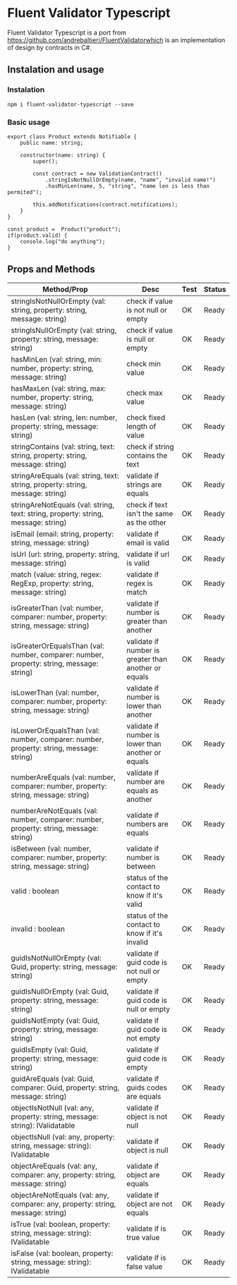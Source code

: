 # Fluent Validator Typescript

Fluent Validator Typescript is a port from https://github.com/andrebaltieri/FluentValidatorwhich is an implementation of design by contracts in C#.


## Instalation and usage
### Instalation

```
npm i fluent-validator-typescript --save
```

### Basic usage

```
export class Product extends Notifiable {    
    public name: string;
    
    constructor(name: string) {
        super();

        const contract = new ValidationContract()
            .stringIsNotNullOrEmpty(name, "name", "invalid name!")
            .hasMinLen(name, 5, "string", "name len is less than permited");
        
        this.addNotifications(contract.notifications);
    }
}

const product =  Product("product");
if(product.valid) {
    console.log("do anything");
}

```

## Props and Methods

| Method/Prop | Desc | Test | Status |
|---|---|---|---|
| stringIsNotNullOrEmpty (val: string, property: string, message: string) | check if value is not null or empty | OK | Ready |
| stringIsNullOrEmpty (val: string, property: string, message: string) |  check if value is null or empty | OK |  Ready |
| hasMinLen (val: string, min: number, property: string, message: string) |  check min value | OK | Ready  |
| hasMaxLen (val: string, max: number, property: string, message: string) |  check max value | OK | Ready  |
| hasLen (val: string, len: number, property: string, message: string) |  check fixed length of value | OK | Ready  |
| stringContains (val: string, text: string, property: string, message: string) |  check if string contains the text | OK | Ready  |
| stringAreEquals (val: string, text: string, property: string, message: string) |  validate if strings are equals  | OK | Ready  |
| stringAreNotEquals (val: string, text: string, property: string, message: string) | check if text isn't the same as the other | OK | Ready  |
| isEmail (email: string, property: string, message: string) | validate if email is valid | OK | Ready  |
| isUrl (url: string, property: string, message: string) | validate if url is valid | OK | Ready  |
| match (value: string, regex: RegExp, property: string, message: string) | validate if regex is match | OK | Ready  |
| isGreaterThan (val: number, comparer: number, property: string, message: string) | validate if number is greater than another | OK | Ready  |
| isGreaterOrEqualsThan (val: number, comparer: number, property: string, message: string) | validate if number is greater than another or equals | OK | Ready  |
| isLowerThan (val: number, comparer: number, property: string, message: string) |  validate if number is lower than another | OK | Ready  |
| isLowerOrEqualsThan (val: number, comparer: number, property: string, message: string) |  validate if number is lower than another or equals | OK | Ready  |
| numberAreEquals (val: number, comparer: number, property: string, message: string) |  validate if number are equals as another | OK | Ready  |
| numberAreNotEquals (val: number, comparer: number, property: string, message: string) | validate if numbers are equals | OK | Ready  |
| isBetween (val: number, comparer: number, property: string, message: string) |  validate if number is between | OK | Ready  |
| valid : boolean | status of the contact to know if it's valid | OK | Ready  |
| invalid : boolean | status of the contact to know if it's invalid | OK | Ready  |
| guidIsNotNullOrEmpty (val: Guid, property: string, message: string) | validate if guid code is not null or empty | OK | Ready  |
| guidIsNullOrEmpty (val: Guid, property: string, message: string) | validate if guid code is null or empty | OK | Ready  |
| guidIsNotEmpty (val: Guid, property: string, message: string) | validate if guid code is not empty | OK | Ready  |
| guidIsEmpty (val: Guid, property: string, message: string) | validate if guid code is empty | OK | Ready  |
| guidAreEquals (val: Guid, comparer: Guid, property: string, message: string) | validate if guids codes are equals  | OK | Ready  |
| objectIsNotNull (val: any, property: string, message: string): IValidatable | validate if object is not null  | OK | Ready  |
| objectIsNull (val: any, property: string, message: string): IValidatable | validate if object is null  | OK | Ready  |
| objectAreEquals (val: any, comparer: any, property: string, message: string) | validate if object are equals  | OK | Ready  |
| objectAreNotEquals (val: any, comparer: any, property: string, message: string) | validate if object are not equals  | OK | Ready  |
| isTrue (val: boolean, property: string, message: string): IValidatable | validate if is true value  | OK | Ready  |
| isFalse (val: boolean, property: string, message: string): IValidatable | validate if is false value  | OK | Ready  |
